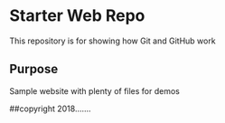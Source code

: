 # Starter Web Repo

This repository is for showing how Git and GitHub work

## Purpose

Sample website with plenty of files for demos

##copyright
2018.......